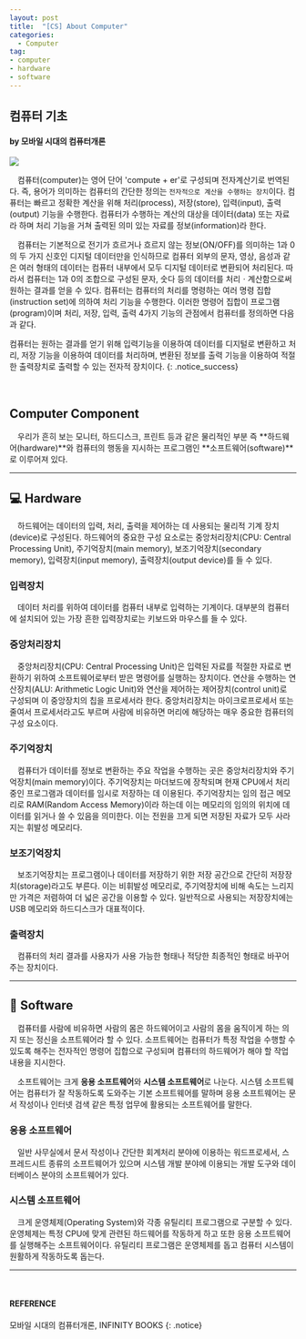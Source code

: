 ```yaml
---
layout: post
title:  "[CS] About Computer"
categories:
  - Computer
tag:
- computer 
- hardware
- software
---
```


## 컴퓨터 기초
#### by 모바일 시대의 컴퓨터개론

<img src="{{ site.url }}/images/icon/computer.png"><br>

　컴퓨터(computer)는 영어 단어 'compute + er'로 구성되며 전자계산기로 번역된다. 즉, 용어가 의미하는 컴퓨터의 간단한 정의는 `전자적으로 계산을 수행하는 장치`이다. 컴퓨터는 빠르고 정확한 계산을 위해 처리(process), 저장(store), 입력(input), 출력(output) 기능을 수행한다. 컴퓨터가 수행하는 계산의 대상을 데이터(data) 또는 자료라 하며 처리 기능을 거쳐 출력된 의미 있는 자료를 정보(information)라 한다.

　컴퓨터는 기본적으로 전기가 흐르거나 흐르지 않는 정보(ON/OFF)를 의미하는 1과 0의 두 가지 신호인 디지털 데이터만을 인식하므로 컴퓨터 외부의 문자, 영상, 음성과 같은 여러 형태의 데이터는 컴퓨터 내부에서 모두 디지털 데이터로 변환되어 처리된다. 따라서 컴퓨터는 1과 0의 조합으로 구성된 문자, 숫다 등의 데이터를 처리ㆍ계산함으로써 원하는 결과를 얻을 수 있다. 컴퓨터는 컴퓨터의 처리를 명령하는 여러 명령 집합(instruction set)에 의하여 처리 기능을 수행한다. 이러한 명령어 집합이 프로그램(program)이며 처리, 저장, 입력, 출력 4가지 기능의 관점에서 컴퓨터를 정의하면 다음과 같다.

컴퓨터는 원하는 결과를 얻기 위해 입력기능을 이용하여 데이터를 디지털로 변환하고 처리, 저장 기능을 이용하여 데이터를 처리하며, 변환된 정보를 출력 기능을 이용하여 적절한 출력장치로 출력할 수 있는 전자적 장치이다.
{: .notice_success}

<br>

## Computer Component

　우리가 흔히 보는 모니터, 하드디스크, 프린트 등과 같은 물리적인  부분 즉 **하드웨어(hardware)**와 컴퓨터의 행동을 지시하는 프로그램인 **소프트웨어(software)**로 이루어져 있다.

<hr>

## 💻 Hardware

　하드웨어는 데이터의 입력, 처리, 출력을 제어하는 데 사용되는 물리적 기계 장치(device)로 구성된다. 하드웨어의 중요한 구성 요소로는 중앙처리장치(CPU: Central Processing Unit), 주기억장치(main memory), 보조기억장치(secondary memory), 입력장치(input memory), 출력장치(output device)를 들 수 있다.

### 입력장치
　데이터 처리를 위하여 데이터를 컴퓨터 내부로 입력하는 기계이다. 대부분의 컴퓨터에 설치되어 있는 가장 흔한 입력장치로는 키보드와 마우스를 들 수 있다.

### 중앙처리장치
　중앙처리장치(CPU: Central Processing Unit)은 입력된 자료를 적절한 자료로 변환하기 위하여 소프트웨어로부터 받은 명령어를 실행하는 장치이다. 연산을 수행하는 연산장치(ALU: Arithmetic Logic Unit)와 연산을 제어하는 제어장치(control unit)로 구성되며 이 중앙장치의 칩을 프로세서라 한다. 중앙처리장치는 마이크로프로세서 또는 줄여서 프로세서라고도 부르며 사람에 비유하면 머리에 해당하는 매우 중요한 컴퓨터의 구성 요소이다.

### 주기억장치
　컴퓨터가 데이터를 정보로 변환하는 주요 작업을 수행하는 곳은 중앙처리장치와 주기억장치(main memory)이다. 주기억장치는 마더보드에 장착되며 현재 CPU에서 처리 중인 프로그램과 데이터를 임시로 저장하는 데 이용된다. 주기억장치는 임의 접근 메모리로 RAM(Random Access Memory)이라 하는데 이는 메모리의 임의의 위치에 데이터를 읽거나 쓸 수 있음을 의미한다. 이는 전원을 끄게 되면 저장된 자료가 모두 사라지는 휘발성 메모리다.

### 보조기억장치
　보조기억장치는 프로그램이나 데이터를 저장하기 위한 저장 공간으로 간단히 저장장치(storage)라고도 부른다. 이는 비휘발성 메모리로, 주기억장치에 비해 속도는 느리지만 가격은 저렴하여 더 넓은 공간을 이용할 수 있다. 일반적으로 사용되는 저장장치에는 USB 메모리와 하드디스크가 대표적이다.

### 출력장치
　컴퓨터의 처리 결과를 사용자가 사용 가능한 형태나 적당한 최종적인 형태로 바꾸어 주는 장치이다.

<hr>

## 💾 Software

　컴퓨터를 사람에 비유하면 사람의 몸은 하드웨어이고 사람의 몸을 움직이게 하는 의지 또는 정신을 소프트웨어라 할 수 있다. 소프트웨어는 컴퓨터가 특정 작업을 수행할 수 있도록 해주는 전자적인 명령어 집합으로 구성되며 컴퓨터의 하드웨어가 해야 할 작업 내용을 지시한다.

　소프트웨어는 크게 **응용 소프트웨어**와 **시스템 소프트웨어**로 나눈다. 시스템 소프트웨어는 컴퓨터가 잘 작동하도록 도와주는 기본 소프트웨어를 말하며 응용 소프트웨어는 문서 작성이나 인터넷 검색 같은 특정 업무에 활용되는 소프트웨어를 말한다.

### 응용 소프트웨어
　일반 사무실에서 문서 작성이나 간단한 회계처리 분야에 이용하는 워드프로세서, 스프레드시트 종류의 소프트웨어가 있으며 시스템 개발 분야에 이용되는 개발 도구와 데이터베이스 분야의 소프트웨어가 있다.

### 시스템 소프트웨어
　크게 운영체제(Operating System)와 각종 유틸리티 프로그램으로 구분할 수 있다. 운영체제는 특정 CPU에 맞게 관련된 하드웨어를 작동하게 하고 또한 응용 소프트웨어를 실행해주는 소프트웨어이다. 유틸리티 프로그램은 운영체제를 돕고 컴퓨터 시스템이 원활하게 작동하도록 돕는다.

<hr>

<br>

#### REFERENCE
모바일 시대의 컴퓨터개론, INFINITY BOOKS
{: .notice}